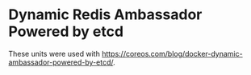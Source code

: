 # Dynamic Redis Ambassador Powered by etcd

These units were used with https://coreos.com/blog/docker-dynamic-ambassador-powered-by-etcd/.
